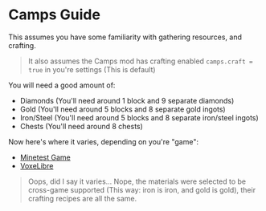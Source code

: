 # Camps Guide

This assumes you have some familiarity with gathering resources, and crafting.

> It also assumes the Camps mod has crafting enabled `camps.craft = true` in you're settings (This is default)

You will need a good amount of:

- Diamonds (You'll need around 1 block and 9 separate diamonds)
- Gold (You'll need around 5 blocks and 8 separate gold ingots)
- Iron/Steel (You'll need around 5 blocks and 8 separate iron/steel ingots)
- Chests (You'll need around 8 chests)

Now here's where it varies, depending on you're "game":

- [Minetest Game](mtg/readme.md)
- [VoxeLibre](vl/readme.md)

> Oops, did I say it varies... Nope, the materials were selected to be cross-game supported (This way: iron is iron, and gold is gold), their crafting recipes are all the same.
